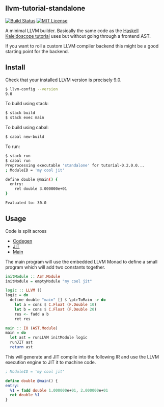 llvm-tutorial-standalone
------------------------

[![Build Status](https://travis-ci.org/llvm-hs/llvm-hs-kaleidoscope.svg)](https://travis-ci.org/llvm-hs/llvm-hs-kaleidoscope)
[![MIT License](http://img.shields.io/badge/license-mit-blue.svg)](https://github.com/sdiehl/llvm-tutorial-standalone/blob/master/LICENSE)

A minimal LLVM builder. Basically the same code as the [Haskell Kaleidoscope
tutorial](http://www.stephendiehl.com/llvm/) uses but without going through a
frontend AST.

If you want to roll a custom LLVM compiler backend this might be a good starting
point for the backend.

Install
-------

Check that your installed LLVM version is precisely 9.0.

```bash
$ llvm-config --version
9.0
```

To build using stack:

```bash
$ stack build
$ stack exec main
```

To build using cabal:

```bash
$ cabal new-build
```

To run:

```bash
$ stack run
$ cabal run
Preprocessing executable 'standalone' for tutorial-0.2.0.0...
; ModuleID = 'my cool jit'

define double @main() {
  entry:
    ret double 3.000000e+01
}

Evaluated to: 30.0
```

Usage
-----

Code is split across

* [Codegen](https://github.com/llvm-hs/llvm-hs-kaleidoscope/blob/master/src/Codegen.hs)
* [JIT](https://github.com/llvm-hs/llvm-hs-kaleidoscope/blob/master/src/JIT.hs)
* [Main](https://github.com/llvm-hs/llvm-hs-kaleidoscope/blob/master/src/Main.hs)

The main program will use the embedded LLVM Monad to define a small program
which will add two constants together. 

```haskell
initModule :: AST.Module
initModule = emptyModule "my cool jit"

logic :: LLVM ()
logic = do
  define double "main" [] $ \ptrToMain -> do
    let a = cons $ C.Float (F.Double 10)
    let b = cons $ C.Float (F.Double 20)
    res <- fadd a b
    ret res

main :: IO (AST.Module)
main = do
  let ast = runLLVM initModule logic
  runJIT ast
  return ast
```

This will generate and JIT compile into the following IR and use the LLVM
execution engine to JIT it to machine code.

```llvm
; ModuleID = 'my cool jit'

define double @main() {
entry:
  %1 = fadd double 1.000000e+01, 2.000000e+01
  ret double %1
}
```
